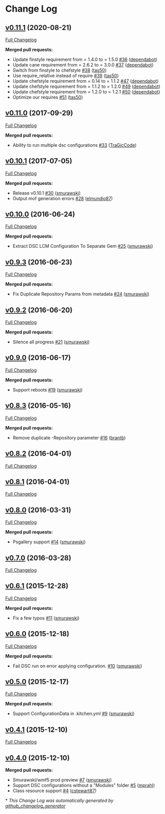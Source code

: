 # Change Log

## [v0.11.1](https://github.com/test-kitchen/kitchen-dsc/tree/v0.11.1) (2020-08-21)
[Full Changelog](https://github.com/test-kitchen/kitchen-dsc/compare/v0.11.0...v0.11.1)

**Merged pull requests:**

- Update finstyle requirement from = 1.4.0 to = 1.5.0 [\#36](https://github.com/test-kitchen/kitchen-dsc/pull/36) ([dependabot](https://github.com/dependabot))
- Update cane requirement from = 2.6.2 to = 3.0.0 [\#37](https://github.com/test-kitchen/kitchen-dsc/pull/37) ([dependabot](https://github.com/dependabot))
- Switch from finstyle to chefstyle [\#38](https://github.com/test-kitchen/kitchen-dsc/pull/38) ([tas50](https://github.com/tas50))
- Use require_relative instead of require [\#39](https://github.com/test-kitchen/kitchen-dsc/pull/39) ([tas50](https://github.com/tas50))
- Update chefstyle requirement from = 0.14 to = 1.1.2 [\#47](https://github.com/test-kitchen/kitchen-dsc/pull/47) ([dependabot](https://github.com/dependabot))
- Update chefstyle requirement from = 1.1.2 to = 1.2.0 [\#49](https://github.com/test-kitchen/kitchen-dsc/pull/49) ([dependabot](https://github.com/dependabot))
- Update chefstyle requirement from = 1.2.0 to = 1.2.1 [\#50](https://github.com/test-kitchen/kitchen-dsc/pull/50) ([dependabot](https://github.com/dependabot))
- Optimize our requires [\#51](https://github.com/test-kitchen/kitchen-dsc/pull/51) ([tas50](https://github.com/tas50))

## [v0.11.0](https://github.com/test-kitchen/kitchen-dsc/tree/v0.11.0) (2017-09-29)
[Full Changelog](https://github.com/test-kitchen/kitchen-dsc/compare/v0.10.1...v0.11.0)

**Merged pull requests:**

- Ability to run multiple dsc configurations [\#33](https://github.com/test-kitchen/kitchen-dsc/pull/33) ([TraGicCode](https://github.com/TraGicCode))

## [v0.10.1](https://github.com/test-kitchen/kitchen-dsc/tree/v0.10.1) (2017-07-05)
[Full Changelog](https://github.com/test-kitchen/kitchen-dsc/compare/v0.10.0...v0.10.1)

**Merged pull requests:**

- Release v0.10.1 [\#30](https://github.com/test-kitchen/kitchen-dsc/pull/30) ([smurawski](https://github.com/smurawski))
- Output mof generation errors [\#28](https://github.com/test-kitchen/kitchen-dsc/pull/28) ([elmundio87](https://github.com/elmundio87))

## [v0.10.0](https://github.com/test-kitchen/kitchen-dsc/tree/v0.10.0) (2016-06-24)
[Full Changelog](https://github.com/test-kitchen/kitchen-dsc/compare/v0.9.3...v0.10.0)

**Merged pull requests:**

- Extract DSC LCM Configuration To Separate Gem [\#25](https://github.com/test-kitchen/kitchen-dsc/pull/25) ([smurawski](https://github.com/smurawski))

## [v0.9.3](https://github.com/test-kitchen/kitchen-dsc/tree/v0.9.3) (2016-06-23)
[Full Changelog](https://github.com/test-kitchen/kitchen-dsc/compare/v0.9.2...v0.9.3)

**Merged pull requests:**

- Fix Duplicate Repository Params from metadata [\#24](https://github.com/test-kitchen/kitchen-dsc/pull/24) ([smurawski](https://github.com/smurawski))

## [v0.9.2](https://github.com/test-kitchen/kitchen-dsc/tree/v0.9.2) (2016-06-20)
[Full Changelog](https://github.com/test-kitchen/kitchen-dsc/compare/v0.9.0...v0.9.2)

**Merged pull requests:**

- Silence all progress [\#21](https://github.com/test-kitchen/kitchen-dsc/pull/21) ([smurawski](https://github.com/smurawski))

## [v0.9.0](https://github.com/test-kitchen/kitchen-dsc/tree/v0.9.0) (2016-06-17)
[Full Changelog](https://github.com/test-kitchen/kitchen-dsc/compare/v0.8.3...v0.9.0)

**Merged pull requests:**

- Support reboots [\#19](https://github.com/test-kitchen/kitchen-dsc/pull/19) ([smurawski](https://github.com/smurawski))

## [v0.8.3](https://github.com/test-kitchen/kitchen-dsc/tree/v0.8.3) (2016-05-16)
[Full Changelog](https://github.com/test-kitchen/kitchen-dsc/compare/v0.8.2...v0.8.3)

**Merged pull requests:**

- Remove duplicate -Repository parameter [\#16](https://github.com/test-kitchen/kitchen-dsc/pull/16) ([brantb](https://github.com/brantb))

## [v0.8.2](https://github.com/test-kitchen/kitchen-dsc/tree/v0.8.2) (2016-04-01)
[Full Changelog](https://github.com/test-kitchen/kitchen-dsc/compare/v0.8.1...v0.8.2)

## [v0.8.1](https://github.com/test-kitchen/kitchen-dsc/tree/v0.8.1) (2016-04-01)
[Full Changelog](https://github.com/test-kitchen/kitchen-dsc/compare/v0.8.0...v0.8.1)

## [v0.8.0](https://github.com/test-kitchen/kitchen-dsc/tree/v0.8.0) (2016-03-31)
[Full Changelog](https://github.com/test-kitchen/kitchen-dsc/compare/v0.7.0...v0.8.0)

**Merged pull requests:**

- Psgallery support [\#14](https://github.com/test-kitchen/kitchen-dsc/pull/14) ([smurawski](https://github.com/smurawski))

## [v0.7.0](https://github.com/test-kitchen/kitchen-dsc/tree/v0.7.0) (2016-03-28)
[Full Changelog](https://github.com/test-kitchen/kitchen-dsc/compare/v0.6.1...v0.7.0)

## [v0.6.1](https://github.com/test-kitchen/kitchen-dsc/tree/v0.6.1) (2015-12-28)
[Full Changelog](https://github.com/test-kitchen/kitchen-dsc/compare/v0.6.0...v0.6.1)

**Merged pull requests:**

- Fix a few typos [\#11](https://github.com/test-kitchen/kitchen-dsc/pull/11) ([smurawski](https://github.com/smurawski))

## [v0.6.0](https://github.com/test-kitchen/kitchen-dsc/tree/v0.6.0) (2015-12-18)
[Full Changelog](https://github.com/test-kitchen/kitchen-dsc/compare/v0.5.0...v0.6.0)

**Merged pull requests:**

- Fail DSC run on error applying configuration. [\#10](https://github.com/test-kitchen/kitchen-dsc/pull/10) ([smurawski](https://github.com/smurawski))

## [v0.5.0](https://github.com/test-kitchen/kitchen-dsc/tree/v0.5.0) (2015-12-17)
[Full Changelog](https://github.com/test-kitchen/kitchen-dsc/compare/v0.4.1...v0.5.0)

**Merged pull requests:**

- Support ConfigurationData in .kitchen.yml [\#9](https://github.com/test-kitchen/kitchen-dsc/pull/9) ([smurawski](https://github.com/smurawski))

## [v0.4.1](https://github.com/test-kitchen/kitchen-dsc/tree/v0.4.1) (2015-12-10)
[Full Changelog](https://github.com/test-kitchen/kitchen-dsc/compare/v0.4.0...v0.4.1)

## [v0.4.0](https://github.com/test-kitchen/kitchen-dsc/tree/v0.4.0) (2015-12-10)
**Merged pull requests:**

- Smurawski/wmf5 prod preview [\#7](https://github.com/test-kitchen/kitchen-dsc/pull/7) ([smurawski](https://github.com/smurawski))
- Support DSC configurations without a "Modules" folder [\#5](https://github.com/test-kitchen/kitchen-dsc/pull/5) ([mprahl](https://github.com/mprahl))
- Class resource support [\#4](https://github.com/test-kitchen/kitchen-dsc/pull/4) ([cstewart87](https://github.com/cstewart87))



\* *This Change Log was automatically generated by [github_changelog_generator](https://github.com/skywinder/Github-Changelog-Generator)*